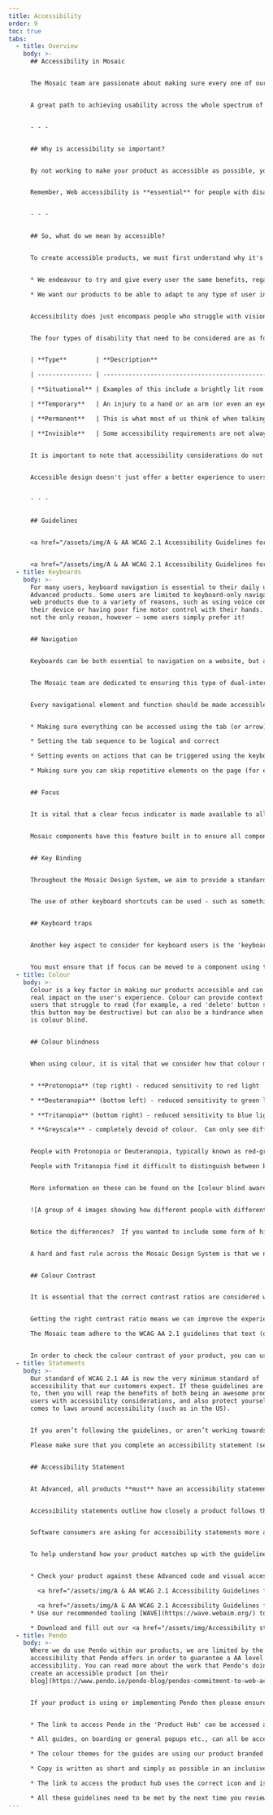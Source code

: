 ```yaml
---
title: Accessibility
order: 9
toc: true
tabs:
  - title: Overview
    body: >-
      ## Accessibility in Mosaic


      The Mosaic team are passionate about making sure every one of our products is fully inclusive and offers the very best user experience for all of our users. 


      A great path to achieving usability across the whole spectrum of our users is by following the WCAG 2.1 AA guidelines. We are trying our hardest to follow these guidelines as closely as we can to ensure Mosaic is as accessible as possible, but in some areas this is not currently possible due to things like technology limitations. Making content accessible is a continual process, and we are working towards making every single component, pattern and guideline as accessible as possible – as such, if something does not currently match these guidelines, you can be sure that a plan to achieve that goal is in place across the whole system. Anywhere we are not following the guidelines in our products is spelled out in our accessibility statements, with a clear plan for how and when we will achieve it.


      - - -


      ## Why is accessibility so important?


      By not working to make your product as accessible as possible, you are alienating some potential users of your products. WCAG AA 2.1 is a worldwide industry standard, and accessibility statements are an incredibly useful tool to be transparent about your efforts to be as inclusive as possible – as such, we want to make sure that we are ready to show the world how accessible we are, and where we are planning to improve and when. This feeds into our ethos that every user is important, no matter what their accessibility needs are.


      Remember, Web accessibility is **essential** for people with disabilities, but it's **useful** for everyone.


      - - -


      ## So, what do we mean by accessible?


      To create accessible products, we must first understand why it's important. To Advanced, an accessible product aims to achieve the following two principles:


      * We endeavour to try and give every user the same benefits, regardless of ability or who they are

      * We want our products to be able to adapt to any type of user in any environment, and in any context


      Accessibility does just encompass people who struggle with vision, or can't use a mouse. Often, people fall into the trap of only thinking about permanent physical disabilities when making decisions about designs. It's important to remember there are other forms of disability which are not only about someone's physical capabilities, but also their environment or situation. Accessibility can also apply to short-term, temporary and/or invisible factors.


      The four types of disability that need to be considered are as follows:


      | **Type**        | **Description**                                                                                                                                                                                                                                                                      |

      | --------------- | ------------------------------------------------------------------------------------------------------------------------------------------------------------------------------------------------------------------------------------------------------------------------------------ |

      | **Situational** | Examples of this include a brightly lit room or area where a person with 'typical' vision is working, this could affect how easy a screen is to view. Similarly, someone in a busy office may not be able to listen to audio or have their sound on.                                 |

      | **Temporary**   | An injury to a hand or an arm (or even an eye!) may prevent someone from using a mouse, keyboard, or screen for a short time, but they will be able to use them once they have recovered.                                                                                            |

      | **Permanent**   | This is what most of us think of when talking about "disability." An accessibility issue that affects how the user can interact with our software on a permanent basis. This covers things like blindness, dyslexia, and MS.                                                         |

      | **Invisible**   | Some accessibility requirements are not always visible, this includes diseases like chron's, colitis, mental health conditions, types of pain and many more. When looking at someone with an invisible issue, you may not be immediately obvious that they have accessibility needs. |


      It is important to note that accessibility considerations do not always fall into one category. For example, someone recovering from a brain injury could have an issue that was both invisible and temporary.


      Accessible design doesn't just offer a better experience to users with accessibility considerations; a truly good user experience is fully inclusive for everyone **no matter who they are**.


      - - -


      ## Guidelines


      <a href="/assets/img/A & AA WCAG 2.1 Accessibility Guidelines for Visual elements.docx.zip" target="_blank" class="mcc=button--primary"><span class="mcc-button__label">Download accessibility guidelines for visual elements</span></a>


      <a href="/assets/img/A & AA WCAG 2.1 Accessibility Guidelines for Visual elements.docx.zip" target="_blank" class="mcc=button--primary"><span class="mcc-button__label">Download accessibility guidelines for code elements</span></a>
  - title: Keyboards
    body: >-
      For many users, keyboard navigation is essential to their daily use of
      Advanced products. Some users are limited to keyboard-only navigation in
      web products due to a variety of reasons, such as using voice control for
      their device or having poor fine motor control with their hands. This is
      not the only reason, however – some users simply prefer it!


      ## Navigation


      Keyboards can be both essential to navigation on a website, but also can solve some simple UX problems. Imagine a data entry clerk - they may need to enter 100+ transactions every single day.  They are using a piece of software that means that after every few steps in the data entry, they have to stop typing, grab their mouse and move the cursor to a new point on the page, or click a button to continue their process.  Not ideal, right? This is what's known as "dual-interaction" – the user needs to use two different devices to interact with the page. On the one hand, this is an irritating and repetitive task that the user has to take regardless of their accessibility requirements, but on the other hand a user that **can't** use a mouse finds themselves stuck – they can't complete the task. To rectify these, the solution is a simple step of allowing the user to use the tab key to move the focus on the screen and use the enter key to function as the click of a mouse.


      The Mosaic team are dedicated to ensuring this type of dual-interaction is not required, and are making every effort to ensure our components and pages are keyboard friendly.


      Every navigational element and function should be made accessible via the keyboard.  This includes (but is not limited to):


      * Making sure everything can be accessed using the tab (or arrow) keys

      * Setting the tab sequence to be logical and correct

      * Setting events on actions that can be triggered using the keyboard (onClicks etc.)

      * Making sure you can skip repetitive elements on the page (for example the navigation).


      ## Focus


      It is vital that a clear focus indicator is made available to all navigable content so that when the user is using a keyboard to move around the page or product, a clear indication of where they are is necessary. 


      Mosaic components have this feature built in to ensure all components have an obvious focus indicator - in our case, a change in border colour.


      ## Key Binding


      Throughout the Mosaic Design System, we aim to provide a standard suggestion for key binding in each component – however, it will be down to you and how you implement each component to ensure correct tab sequences and page layouts. We cannot cater for every eventuality, and this will require some use of good old common sense.


      The use of other keyboard shortcuts can be used - such as something like Ctrl+K to trigger other actions, but it should never use 'common' keyboard commands to do something other than its common use. For example, you should not use Ctrl+P to trigger an action when this is more commonly used for Print or Print screen.


      ## Keyboard traps


      Another key aspect to consider for keyboard users is the 'keyboard trap'. A keyboard trap is when a user's focus (i.e. what is currently 'in focus' while navigating with a keyboard) cannot be moved with a keyboard. To move the focus, the user will **have** to use another method, like a mouse.


      You must ensure that if focus can be moved to a component using the keyboard, then it must **also** allow focus to be moved away using the keyboard.  If the method of moving away requires anything more than simple arrow or tab navigation, then the user must be informed of this method. However, you should try your hardest to avoid any such situations. They should be a last resort.
  - title: Colour
    body: >-
      Colour is a key factor in making our products accessible and can have a
      real impact on the user's experience. Colour can provide context clues for
      users that struggle to read (for example, a red 'delete' button shows that
      this button may be destructive) but can also be a hindrance when someone
      is colour blind.


      ## Colour blindness


      When using colour, it is vital that we consider how that colour may be interpreted.  Not just by users without visual impairments, but by those using assistive technology or have one of the following types of colour blindness (with example images below):


      * **Protonopia** (top right) - reduced sensitivity to red light

      * **Deuteranopia** (bottom left) - reduced sensitivity to green light (this is the most common)

      * **Tritanopia** (bottom right) - reduced sensitivity to blue light (this one is extremely rare)

      * **Greyscale** - completely devoid of colour.  Can only see different shades of grey


      People with Protonopia or Deuteranopia, typically known as red-green colour blindness, find it difficult to distinguish between red, green, brown and orange.

      People with Tritanopia find it difficult to distinguish between blue, purple, grey, black and greens.


      More information on these can be found on the [colour blind awareness website](http://www.colourblindawareness.org/colour-blindness/types-of-colour-blindness/)


      ![A group of 4 images showing how different people with different visual impairments perceive different colours. Normal vision, Protanopia, Tritanopia and Deuteranopia.](/assets/img/colour-perception-images.png)


      Notice the differences?  If you wanted to include some form of highlighting on something like a data table, where you show warnings in red and positives in green, a user with this form of colour-blindness would not see any difference between the two.  Including an icon or text alongside that colour would go a long way to making the data table accessible to everyone.


      A hard and fast rule across the Mosaic Design System is that we never rely on colour alone to convey meaning to any part of our products.


      ## Colour Contrast


      It is essential that the correct contrast ratios are considered when developing new screens and products.  If the contrast is too low, users can find it difficult to distinguish important items on the page.


      Getting the right contrast ratio means we can improve the experience not only for users with low-contrast or colour-blind vision, but also for users who may be impacted by a temporary situation, such as screen glare or poorly-lit rooms.

      The Mosaic team adhere to the WCAG AA 2.1 guidelines that text (or visual representation of text) should have a minimum contrast ratio of 4.5:1.  There are a few exceptions to this, such as extra-large text (minimum 3:1), or logos and page decoration.


      In order to check the colour contrast of your product, you can use [this contrast checker](https://webaim.org/resources/contrastchecker/).
  - title: Statements
    body: >-
      Our standard of WCAG 2.1 AA is now the very minimum standard of
      accessibility that our customers expect. If these guidelines are adhered
      to, then you will reap the benefits of both being an awesome product for
      users with accessibility considerations, and also protect yourself when it
      comes to laws around accessibility (such as in the US).


      If you aren’t following the guidelines, or aren’t working towards it, you could be taken to court for disability discrimination, no matter where the users are based. It does not matter where the product is **based**, it matters where it is **used**.

      Please make sure that you complete an accessibility statement (see below) to show the customer and the users that you are working towards fully adhering to the WCAG AA 2.1 guidelines, or indeed that you already have done so.  


      ## Accessibility Statement


      At Advanced, all products **must** have an accessibility statement and it must be displayed within the product in a way where the user can access it from every page (similar to a privacy policy).


      Accessibility statements outline how closely a product follows the WCAG guidelines, and where the product falls short. It also outlines the plans for when the product will fix any of the accessibility issues the product may have. These dates **must** be met, otherwise it could be seen as discrimination and can leave you open for legal troubles.


      Software consumers are asking for accessibility statements more and more in recent years when they are looking at buying software. It is vital that these statements ready to go to take advantage of these opportunities – but also, it's just the **right thing to do**. Remember, a truly good user experience is fully inclusive for everyone **no matter who they are**.


      To help understand how your product matches up with the guidelines, you can follow these steps:


      * Check your product against these Advanced code and visual accessibility guidelines.

        <a href="/assets/img/A & AA WCAG 2.1 Accessibility Guidelines for Visual elements.docx.zip" target="_blank" class="mcc=button--primary"><span class="mcc-button__label">Download accessibility guidelines for visual elements</span></a>

        <a href="/assets/img/A & AA WCAG 2.1 Accessibility Guidelines for Visual elements.docx.zip" target="_blank" class="mcc=button--primary"><span class="mcc-button__label">Download accessibility guidelines for code elements</span></a>
      * Use our recommended tooling [WAVE](https://wave.webaim.org/) to assess how compliant your product is.

      * Download and fill out our <a href="/assets/img/Accessibility statement - Template.docx.zip" target="_blank" class="mcc=button--primary"><span class="mcc-button__label">Accessibility Statement Template</span></a> ready to be displayed on your site.
  - title: Pendo
    body: >-
      Where we do use Pendo within our products, we are limited by the levels of
      accessibility that Pendo offers in order to guarantee a AA level of
      accessibility. You can read more about the work that Pendo's doing to
      create an accessible product [on their
      blog](https://www.pendo.io/pendo-blog/pendos-commitment-to-web-accessibility/). 


      If your product is using or implementing Pendo then please ensure that you are adhering to the following guidelines so that we can ensure as much accessibility as possible:


      * The link to access Pendo in the 'Product Hub' can be accessed and operated using a keyboard as well as the contents within it.

      * All guides, on boarding or general popups etc., can all be accessed and operated by using a keyboard.

      * The colour themes for the guides are using our product branded colour theming and is signed off by your UX designer.

      * Copy is written as short and simply as possible in an inclusive manner. Please refer to the [Style Guide](/guidelines/style-guide) for more information.

      * The link to access the product hub uses the correct icon and is displayed in a way that follows good colour contrast.

      * All these guidelines need to be met by the next time you review your accessibility statement or within one year of implementing Mosaic. Please ensure that your position regarding  these guidelines are explained within your accessibly statement.
---
```

